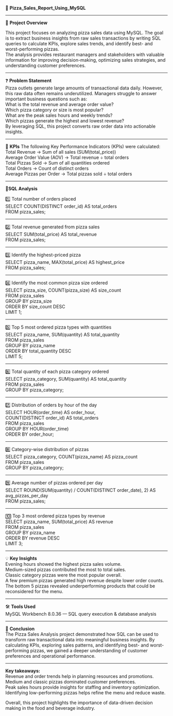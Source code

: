 🍕 **Pizza_Sales_Report_Using_MySQL**

---

📌 **Project Overview**

This project focuses on analyzing pizza sales data using MySQL. The goal is to extract business insights from raw sales transactions by writing SQL queries to calculate KPIs, explore sales trends, and identify best- and worst-performing pizzas.  
The analysis provides restaurant managers and stakeholders with valuable information for improving decision-making, optimizing sales strategies, and understanding customer preferences.

---
❓ **Problem Statement**  
Pizza outlets generate large amounts of transactional data daily. However, this raw data often remains underutilized. Managers struggle to answer important business questions such as:  
What is the total revenue and average order value?  
Which pizza category or size is most popular?  
What are the peak sales hours and weekly trends?  
Which pizzas generate the highest and lowest revenue?  
By leveraging SQL, this project converts raw order data into actionable insights.  

---
🎯 **KPIs**
The following Key Performance Indicators (KPIs) were calculated:  
Total Revenue → Sum of all sales (SUM(total_price))  
Average Order Value (AOV) → Total revenue ÷ total orders  
Total Pizzas Sold → Sum of all quantities ordered  
Total Orders → Count of distinct orders  
Average Pizzas per Order → Total pizzas sold ÷ total orders  

---
🧾**SQL Analysis**

1️⃣ Total number of orders placed  
SELECT COUNT(DISTINCT order_id) AS total_orders  
FROM pizza_sales;

---

2️⃣ Total revenue generated from pizza sales  
SELECT SUM(total_price) AS total_revenue  
FROM pizza_sales;

---

3️⃣ Identify the highest-priced pizza  
SELECT pizza_name, MAX(total_price) AS highest_price  
FROM pizza_sales;

---

4️⃣ Identify the most common pizza size ordered  
SELECT pizza_size, COUNT(pizza_size) AS size_count  
FROM pizza_sales  
GROUP BY pizza_size  
ORDER BY size_count DESC  
LIMIT 1;  

---

5️⃣ Top 5 most ordered pizza types with quantities  
SELECT pizza_name, SUM(quantity) AS total_quantity  
FROM pizza_sales  
GROUP BY pizza_name  
ORDER BY total_quantity DESC  
LIMIT 5;  

---

6️⃣ Total quantity of each pizza category ordered  
SELECT pizza_category, SUM(quantity) AS total_quantity  
FROM pizza_sales  
GROUP BY pizza_category;  

---

7️⃣ Distribution of orders by hour of the day  
SELECT HOUR(order_time) AS order_hour,  
       COUNT(DISTINCT order_id) AS total_orders  
FROM pizza_sales  
GROUP BY HOUR(order_time)  
ORDER BY order_hour;  

---

8️⃣ Category-wise distribution of pizzas  
SELECT pizza_category, COUNT(pizza_name) AS pizza_count  
FROM pizza_sales  
GROUP BY pizza_category;  

---

9️⃣ Average number of pizzas ordered per day  
SELECT ROUND(SUM(quantity) / COUNT(DISTINCT order_date), 2) AS avg_pizzas_per_day  
FROM pizza_sales;  

---

🔟 Top 3 most ordered pizza types by revenue  
SELECT pizza_name, SUM(total_price) AS revenue  
FROM pizza_sales  
GROUP BY pizza_name  
ORDER BY revenue DESC  
LIMIT 3;  

---
💡 **Key Insights**  
Evening hours showed the highest pizza sales volume.  
Medium-sized pizzas contributed the most to total sales.  
Classic category pizzas were the most popular overall.  
A few premium pizzas generated high revenue despite lower order counts.  
The bottom 5 pizzas revealed underperforming products that could be reconsidered for the menu.  

---
🛠️ **Tools Used**  
MySQL Workbench 8.0.36 — SQL query execution & database analysis  

---
📝 **Conclusion**  
The Pizza Sales Analysis project demonstrated how SQL can be used to transform raw transactional data into meaningful business insights. By calculating KPIs, exploring sales patterns, and identifying best- and worst-performing pizzas, we gained a deeper understanding of customer preferences and operational performance.  

---
**Key takeaways:**  
Revenue and order trends help in planning resources and promotions.  
Medium and classic pizzas dominated customer preferences.  
Peak sales hours provide insights for staffing and inventory optimization.  
Identifying low-performing pizzas helps refine the menu and reduce waste.  

Overall, this project highlights the importance of data-driven decision making in the food and beverage industry.  
